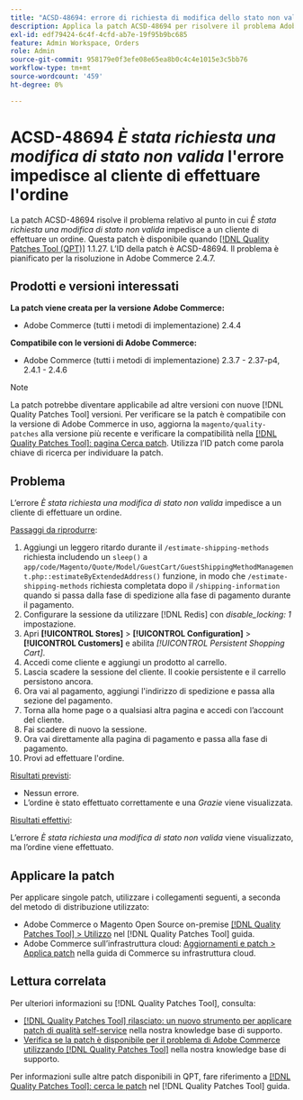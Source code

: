 ```yaml
---
title: "ACSD-48694: errore di richiesta di modifica dello stato non valido che impedisce al cliente di effettuare l’ordine"
description: Applica la patch ACSD-48694 per risolvere il problema Adobe Commerce, nel caso in cui l’errore *Richiesta di modifica dello stato non valido* impedisca a un cliente di effettuare un ordine.
exl-id: edf79424-6c4f-4cfd-ab7e-19f95b9bc685
feature: Admin Workspace, Orders
role: Admin
source-git-commit: 958179e0f3efe08e65ea8b0c4c4e1015e3c5bb76
workflow-type: tm+mt
source-wordcount: '459'
ht-degree: 0%

---
```


# ACSD-48694 *È stata richiesta una modifica di stato non valida* l&#39;errore impedisce al cliente di effettuare l&#39;ordine

La patch ACSD-48694 risolve il problema relativo al punto in cui *È stata richiesta una modifica di stato non valida* impedisce a un cliente di effettuare un ordine. Questa patch è disponibile quando [[!DNL Quality Patches Tool (QPT)]](/help/announcements/adobe-commerce-announcements/magento-quality-patches-released-new-tool-to-self-serve-quality-patches.md) 1.1.27. L’ID della patch è ACSD-48694. Il problema è pianificato per la risoluzione in Adobe Commerce 2.4.7.

## Prodotti e versioni interessati

**La patch viene creata per la versione Adobe Commerce:**

* Adobe Commerce (tutti i metodi di implementazione) 2.4.4

**Compatibile con le versioni di Adobe Commerce:**

* Adobe Commerce (tutti i metodi di implementazione) 2.3.7 - 2.37-p4, 2.4.1 - 2.4.6

>[!NOTE]
>
>La patch potrebbe diventare applicabile ad altre versioni con nuove [!DNL Quality Patches Tool] versioni. Per verificare se la patch è compatibile con la versione di Adobe Commerce in uso, aggiorna la `magento/quality-patches` alla versione più recente e verificare la compatibilità nella [[!DNL Quality Patches Tool]: pagina Cerca patch](https://experienceleague.adobe.com/tools/commerce-quality-patches/index.html). Utilizza l’ID patch come parola chiave di ricerca per individuare la patch.

## Problema

L’errore *È stata richiesta una modifica di stato non valida* impedisce a un cliente di effettuare un ordine.

<u>Passaggi da riprodurre</u>:

1. Aggiungi un leggero ritardo durante il `/estimate-shipping-methods` richiesta includendo un `sleep()` a `app/code/Magento/Quote/Model/GuestCart/GuestShippingMethodManagement.php::estimateByExtendedAddress()` funzione, in modo che `/estimate-shipping-methods` richiesta completata dopo il `/shipping-information` quando si passa dalla fase di spedizione alla fase di pagamento durante il pagamento.
1. Configurare la sessione da utilizzare [!DNL Redis] con *disable_locking: 1* impostazione.
1. Apri **[!UICONTROL Stores]** > **[!UICONTROL Configuration]** > **[!UICONTROL Customers]** e abilita *[!UICONTROL Persistent Shopping Cart]*.
1. Accedi come cliente e aggiungi un prodotto al carrello.
1. Lascia scadere la sessione del cliente. Il cookie persistente e il carrello persistono ancora.
1. Ora vai al pagamento, aggiungi l&#39;indirizzo di spedizione e passa alla sezione del pagamento.
1. Torna alla home page o a qualsiasi altra pagina e accedi con l’account del cliente.
1. Fai scadere di nuovo la sessione.
1. Ora vai direttamente alla pagina di pagamento e passa alla fase di pagamento.
1. Provi ad effettuare l&#39;ordine.

<u>Risultati previsti</u>:

* Nessun errore.
* L’ordine è stato effettuato correttamente e una *Grazie* viene visualizzata.

<u>Risultati effettivi</u>:

L’errore *È stata richiesta una modifica di stato non valida* viene visualizzato, ma l’ordine viene effettuato.

## Applicare la patch

Per applicare singole patch, utilizzare i collegamenti seguenti, a seconda del metodo di distribuzione utilizzato:

* Adobe Commerce o Magento Open Source on-premise [[!DNL Quality Patches Tool] > Utilizzo](https://experienceleague.adobe.com/docs/commerce-operations/tools/quality-patches-tool/usage.html) nel [!DNL Quality Patches Tool] guida.
* Adobe Commerce sull’infrastruttura cloud: [Aggiornamenti e patch > Applica patch](https://experienceleague.adobe.com/docs/commerce-cloud-service/user-guide/develop/upgrade/apply-patches.html) nella guida di Commerce su infrastruttura cloud.

## Lettura correlata

Per ulteriori informazioni su [!DNL Quality Patches Tool], consulta:

* [[!DNL Quality Patches Tool] rilasciato: un nuovo strumento per applicare patch di qualità self-service](/help/announcements/adobe-commerce-announcements/magento-quality-patches-released-new-tool-to-self-serve-quality-patches.md) nella nostra knowledge base di supporto.
* [Verifica se la patch è disponibile per il problema di Adobe Commerce utilizzando [!DNL Quality Patches Tool]](/help/support-tools/patches-available-in-qpt-tool/check-patch-for-magento-issue-with-magento-quality-patches.md) nella nostra knowledge base di supporto.

Per informazioni sulle altre patch disponibili in QPT, fare riferimento a [[!DNL Quality Patches Tool]: cerca le patch](https://experienceleague.adobe.com/tools/commerce-quality-patches/index.html) nel [!DNL Quality Patches Tool] guida.

